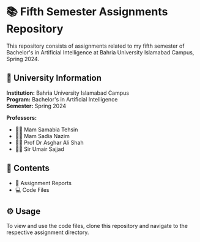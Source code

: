 # 📚 Fifth Semester Assignments Repository

This repository consists of assignments related to my fifth semester of Bachelor's in Artificial Intelligence at Bahria University Islamabad Campus, Spring 2024.

## 🏫 University Information

**Institution:** Bahria University Islamabad Campus  
**Program:** Bachelor's in Artificial Intelligence  
**Semester:** Spring 2024

**Professors:** 

- 👩‍🏫 Mam Samabia Tehsin
- 👩‍🏫 Mam Sadia Nazim
- 👨‍🏫 Prof Dr Asghar Ali Shah
- 👨‍🏫 Sir Umair Sajjad
  
## 📁 Contents

- 📄 Assignment Reports
- 💻 Code Files

## ⚙️ Usage

To view and use the code files, clone this repository and navigate to the respective assignment directory.
